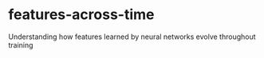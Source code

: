 # features-across-time
Understanding how features learned by neural networks evolve throughout training
